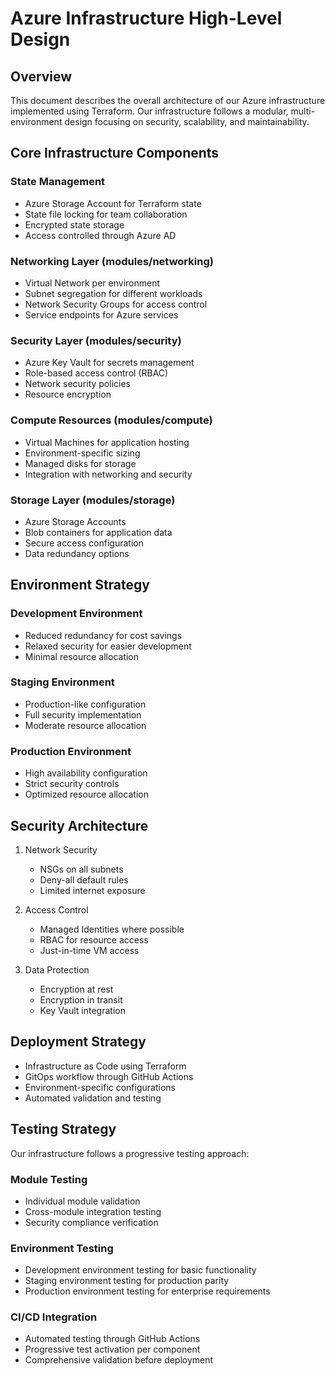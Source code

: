 # Azure Infrastructure High-Level Design

## Overview
This document describes the overall architecture of our Azure infrastructure implemented using Terraform. Our infrastructure follows a modular, multi-environment design focusing on security, scalability, and maintainability.

## Core Infrastructure Components

### State Management
- Azure Storage Account for Terraform state
- State file locking for team collaboration
- Encrypted state storage
- Access controlled through Azure AD

### Networking Layer (modules/networking)
- Virtual Network per environment
- Subnet segregation for different workloads
- Network Security Groups for access control
- Service endpoints for Azure services

### Security Layer (modules/security)
- Azure Key Vault for secrets management
- Role-based access control (RBAC)
- Network security policies
- Resource encryption

### Compute Resources (modules/compute)
- Virtual Machines for application hosting
- Environment-specific sizing
- Managed disks for storage
- Integration with networking and security

### Storage Layer (modules/storage)
- Azure Storage Accounts
- Blob containers for application data
- Secure access configuration
- Data redundancy options

## Environment Strategy

### Development Environment
- Reduced redundancy for cost savings
- Relaxed security for easier development
- Minimal resource allocation

### Staging Environment
- Production-like configuration
- Full security implementation
- Moderate resource allocation

### Production Environment
- High availability configuration
- Strict security controls
- Optimized resource allocation

## Security Architecture
1. Network Security
   - NSGs on all subnets
   - Deny-all default rules
   - Limited internet exposure

2. Access Control
   - Managed Identities where possible
   - RBAC for resource access
   - Just-in-time VM access

3. Data Protection
   - Encryption at rest
   - Encryption in transit
   - Key Vault integration

## Deployment Strategy
- Infrastructure as Code using Terraform
- GitOps workflow through GitHub Actions
- Environment-specific configurations
- Automated validation and testing

## Testing Strategy
Our infrastructure follows a progressive testing approach:

### Module Testing
- Individual module validation
- Cross-module integration testing
- Security compliance verification

### Environment Testing
- Development environment testing for basic functionality
- Staging environment testing for production parity
- Production environment testing for enterprise requirements

### CI/CD Integration
- Automated testing through GitHub Actions
- Progressive test activation per component
- Comprehensive validation before deployment